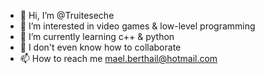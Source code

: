 - 👋 Hi, I’m @Truiteseche
- 👀 I’m interested in video games & low-level programming
- 🌱 I’m currently learning c++ & python
- 💞️ I don't even know how to collaborate
- 📫 How to reach me mael.berthail@hotmail.com

<!---
Truiteseche/Truiteseche is a ✨ special ✨ repository because its `README.md` (this file) appears on your GitHub profile.
You can click the Preview link to take a look at your changes.
--->
